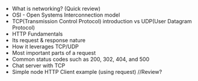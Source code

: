 - What is networking? (Quick review)
- OSI - Open Systems Interconnection model
- TCP(Transmission Control Protocol) introduction vs UDP(User Datagram Protocol)
- HTTP Fundamentals
- Its request & response nature
- How it leverages TCP/UDP
- Most important parts of a request
- Common status codes such as 200, 302, 404, and 500
- Chat server with TCP
- Simple node HTTP Client example (using request)
//Review?